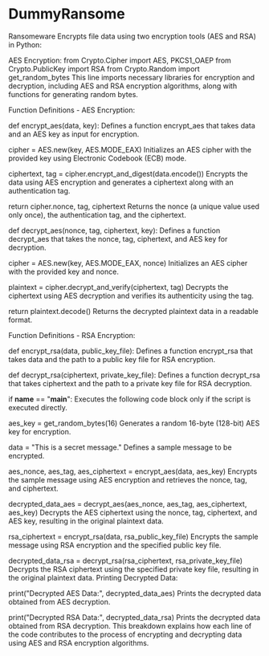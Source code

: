 # DummyRansome
Ransomeware Encrypts file data using two encryption tools (AES and RSA) in Python:

AES Encryption: 
from Crypto.Cipher import AES, PKCS1_OAEP
from Crypto.PublicKey import RSA
from Crypto.Random import get_random_bytes
This line imports necessary libraries for encryption and decryption, including AES and RSA encryption algorithms, along with functions for generating random bytes.


Function Definitions - AES Encryption:
 
def encrypt_aes(data, key):
Defines a function encrypt_aes that takes data and an AES key as input for encryption.
 
cipher = AES.new(key, AES.MODE_EAX)
Initializes an AES cipher with the provided key using Electronic Codebook (ECB) mode.
 
ciphertext, tag = cipher.encrypt_and_digest(data.encode())
Encrypts the data using AES encryption and generates a ciphertext along with an authentication tag.
 
return cipher.nonce, tag, ciphertext
Returns the nonce (a unique value used only once), the authentication tag, and the ciphertext.
 
def decrypt_aes(nonce, tag, ciphertext, key):
Defines a function decrypt_aes that takes the nonce, tag, ciphertext, and AES key for decryption.
 
cipher = AES.new(key, AES.MODE_EAX, nonce)
Initializes an AES cipher with the provided key and nonce.
 
plaintext = cipher.decrypt_and_verify(ciphertext, tag)
Decrypts the ciphertext using AES decryption and verifies its authenticity using the tag.
 
return plaintext.decode()
Returns the decrypted plaintext data in a readable format.


Function Definitions - RSA Encryption:
 
def encrypt_rsa(data, public_key_file):
Defines a function encrypt_rsa that takes data and the path to a public key file for RSA encryption.
 
def decrypt_rsa(ciphertext, private_key_file):
Defines a function decrypt_rsa that takes ciphertext and the path to a private key file for RSA decryption.
 
if __name__ == "__main__":
Executes the following code block only if the script is executed directly.
 
aes_key = get_random_bytes(16)
Generates a random 16-byte (128-bit) AES key for encryption.
 
data = "This is a secret message."
Defines a sample message to be encrypted.
 
aes_nonce, aes_tag, aes_ciphertext = encrypt_aes(data, aes_key)
Encrypts the sample message using AES encryption and retrieves the nonce, tag, and ciphertext.
 
decrypted_data_aes = decrypt_aes(aes_nonce, aes_tag, aes_ciphertext, aes_key)
Decrypts the AES ciphertext using the nonce, tag, ciphertext, and AES key, resulting in the original plaintext data.
 
rsa_ciphertext = encrypt_rsa(data, rsa_public_key_file)
Encrypts the sample message using RSA encryption and the specified public key file.
 
decrypted_data_rsa = decrypt_rsa(rsa_ciphertext, rsa_private_key_file)
Decrypts the RSA ciphertext using the specified private key file, resulting in the original plaintext data.
Printing Decrypted Data:
 
print("Decrypted AES Data:", decrypted_data_aes)
Prints the decrypted data obtained from AES decryption.
 
print("Decrypted RSA Data:", decrypted_data_rsa)
Prints the decrypted data obtained from RSA decryption.
This breakdown explains how each line of the code contributes to the process of encrypting and decrypting data using AES and RSA encryption algorithms.

